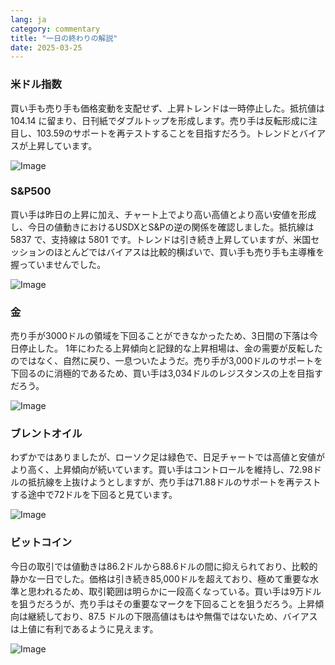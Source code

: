 ```yaml
---
lang: ja
category: commentary
title: "一日の終わりの解説"
date: 2025-03-25
---
```


### 米ドル指数

買い手も売り手も価格変動を支配せず、上昇トレンドは一時停止した。抵抗値は 104.14 に留まり、日刊紙でダブルトップを形成します。売り手は反転形成に注目し、103.59のサポートを再テストすることを目指すだろう。トレンドとバイアスが上昇しています。

![Image](https://markleighedu.github.io/img/Mar-2025/25-Mar-2025/sp500.jpg)

### S&P500

買い手は昨日の上昇に加え、チャート上でより高い高値とより高い安値を形成し、今日の値動きにおけるUSDXとS&Pの逆の関係を確認しました。抵抗線は 5837 で、支持線は 5801 です。トレンドは引き続き上昇していますが、米国セッションのほとんどではバイアスは比較的横ばいで、買い手も売り手も主導権を握っていませんでした。

![Image](https://markleighedu.github.io/img/Mar-2025/25-Mar-2025/gold.jpg)

### 金

売り手が3000ドルの領域を下回ることができなかったため、3日間の下落は今日停止した。 1年にわたる上昇傾向と記録的な上昇相場は、金の需要が反転したのではなく、自然に戻り、一息ついたようだ。売り手が3,000ドルのサポートを下回るのに消極的であるため、買い手は3,034ドルのレジスタンスの上を目指すだろう。

![Image](https://markleighedu.github.io/img/Mar-2025/25-Mar-2025/price.jpg)

### ブレントオイル

わずかではありましたが、ローソク足は緑色で、日足チャートでは高値と安値がより高く、上昇傾向が続いています。買い手はコントロールを維持し、72.98ドルの抵抗線を上抜けようとしますが、売り手は71.88ドルのサポートを再テストする途中で72ドルを下回ると見ています。

![Image](https://markleighedu.github.io/img/Mar-2025/25-Mar-2025/brentoil.jpg)

### ビットコイン

今日の取引では値動きは86.2ドルから88.6ドルの間に抑えられており、比較的静かな一日でした。価格は引き続き85,000ドルを超えており、極めて重要な水準と思われるため、取引範囲は明らかに一段高くなっている。買い手は9万ドルを狙うだろうが、売り手はその重要なマークを下回ることを狙うだろう。上昇傾向は継続しており、87.5 ドルの下限高値はもはや無傷ではないため、バイアスは上値に有利であるように見えます。 

![Image](https://markleighedu.github.io/img/Mar-2025/25-Mar-2025/bitcoin.jpg)

